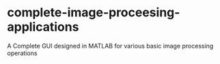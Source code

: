 # complete-image-proceesing-applications
A Complete GUI designed in MATLAB for various basic image processing operations
